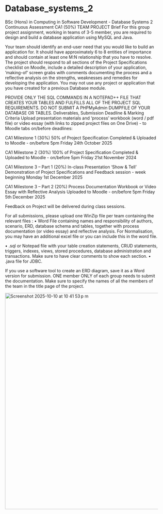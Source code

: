 # Database_systems_2
BSc (Hons) in Computing in Software Development - Database Systems 2
Continuous Assessment CA1 (50%) TEAM PROJECT
Brief
For this group project assignment, working in teams of 3-5 member, you are required to design and build
a database application using MySQL and Java.

Your team should identify an end-user need that you would like to build an application for. It should have
approximately 6 to 8 entities of importance and should contain at least one M:N relationship that you
have to resolve. The project should respond to all sections of the Project Specifications checklist on
Moodle, include a detailed description of your application, ‘making-of’ screen grabs with comments
documenting the process and a reflective analysis on the strengths, weaknesses and remedies for
developing the application. You may not use any project or application that you have created for a
previous Database module.

PROVIDE ONLY THE SQL COMMANDS IN A NOTEPAD++ FILE THAT CREATES YOUR TABLES AND FULFILLS ALL OF
THE PROJECT SQL REQUIREMENTS. DO NOT SUBMIT A PHPMyAdmin DUMPFILE OF YOUR DATABASE OR TABLES.
Deliverables, Submission Deadline & Marking Criteria
Upload presentation materials and ‘process’ workbook (word / pdf file) or video essay (with links to zipped project
files on One Drive) - to Moodle tabs on/before deadlines:

CA1 Milestone 1 (30%)
50% of Project Specification Completed & Uploaded to Moodle - on/before 5pm Friday 24th October 2025

CA1 Milestone 2 (30%)
100% of Project Specification Completed & Uploaded to Moodle - on/before 5pm Friday 21st November 2024

CA1 Milestone 3 – Part 1 (20%) In-class Presentation
‘Show & Tell’ Demonstration of Project Specifications and Feedback session - week beginning Monday 1st December 2025

CA1 Milestone 3 – Part 2 (20%) Process Documentation
Workbook or Video Essay with Reflective Analysis Uploaded to Moodle - on/before 5pm Friday 5th December 2025

Feedback on Project will be delivered during class sessions.


For all submissions, please upload one WinZip file per team containing the relevant files :
• Word File containing names and responsibility of authors, scenario, ERD, database schema and tables, together with process
documentation (or video essay) and reflective analysis. For Normalisation, you may have an additional excel file or you can
include this in the word file.

• .sql or Notepad file with your table creation statements, CRUD statements, triggers, indexes, views, stored procedures,
database administration and transactions. Make sure to have clear comments to show each section.
• .java file for JDBC.

If you use a software tool to create an ERD diagram, save it as a Word version for submission.
ONE member ONLY of each group needs to submit the documentation. Make sure to specify the names of all the
members of the team in the title page of the project.


<img width="647" height="713" alt="Screenshot 2025-10-10 at 10 41 53 p m" src="https://github.com/user-attachments/assets/a9f9cb42-0ef9-4f27-806e-2637dee47fb2" />
